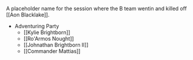 A placeholder name for the session where the B team wentin and killed off [[Aon Blacklake]].

* Adventuring Party
	* [[Kylie Brightborn]]
	* [[Ro'Armos Nought]]
	* [[Johnathan Brightborn II]]
	* [[Commander Mattias]]
